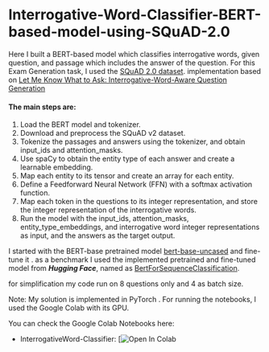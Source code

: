 # Interrogative-Word-Classifier-BERT-based-model-using-SQuAD-2.0
Here I built a BERT-based model which classifies interrogative words, given question, and passage which includes the answer of the question. For this Exam Generation task, I used the [SQuAD 2.0 dataset](https://rajpurkar.github.io/SQuAD-explorer/). implementation based on [Let Me Know What to Ask: Interrogative-Word-Aware Question
Generation](https://arxiv.org/pdf/1910.13794.pdf)


#### The main steps are:

1. Load the BERT model and tokenizer.
2. Download and preprocess the SQuAD v2 dataset.
3. Tokenize the passages and answers using the tokenizer, and obtain input_ids and attention_masks.
4. Use spaCy to obtain the entity type of each answer and create a learnable embedding.
5. Map each entity to its tensor and create an array for each entity.
6. Define a Feedforward Neural Network (FFN) with a softmax activation function.
7. Map each token in the questions to its integer representation, and store the integer representation of the interrogative words.
8. Run the model with the input_ids, attention_masks, entity_type_embeddings, and interrogative word integer representations as input, and the answers as the target output.


I started with the BERT-base pretrained model [bert-base-uncased](https://huggingface.co/bert-base-uncased) and fine-tune it .
as a benchmark I used the implemented pretrained and fine-tuned model from ***Hugging Face***, named as [BertForSequenceClassification](https://huggingface.co/docs/transformers/model_doc/bert#transformers.BertForSequenceClassification).

for simplification my code run on 8 questions only and 4 as batch size.

Note: My solution is implemented in PyTorch . For running the notebooks, I used the Google Colab with its GPU.

You can check the Google Colab Notebooks here:
 * InterrogativeWord-Classifier: [![Open In Colab](https://colab.research.google.com/drive/1BWe5sGX9UjlOnvwY9TSut6Nbofjj5M9z?usp=sharing)
